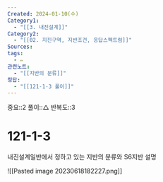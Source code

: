 ```yaml
---
Created: 2024-01-10(수)
Category1:
  - "[[3. 내진설계]]"
Category2:
  - "[[02. 지진구역, 지반조건, 응답스펙트럼]]"
Sources: 
tags:
  - ✏️
관련노트:
  - "[[지반의 분류]]"
정답:
  - "[[121-1-3 풀이]]"
---
```

중요::2
풀이::△
반복도::3

# 121-1-3
내진설계일반에서 정하고 있는 지반의 분류와 S6지반 설명

![[Pasted image 20230618182227.png]]